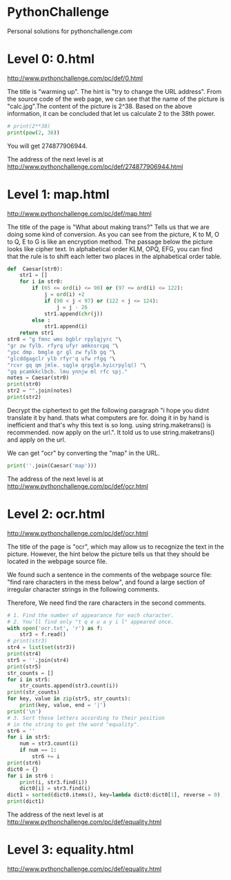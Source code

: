 # PythonChallenge
Personal solutions for pythonchallenge.com

# Level 0: 0.html
http://www.pythonchallenge.com/pc/def/0.html

The title is "warming up".
The hint is "try to change the URL address".
From the source code of the web page, we can see that the name of the picture is "calc.jpg".The content of the picture is 2^38.
Based on the above information, it can be concluded that let us calculate 2 to the 38th power.

```python
# print(2**38)
print(pow(2, 38))
```

You will get 274877906944.

The address of the next level is at http://www.pythonchallenge.com/pc/def/274877906944.html

# Level 1: map.html
http://www.pythonchallenge.com/pc/def/map.html

The title of the page is "What about making trans?" Tells us that we are doing some kind of conversion. As you can see from the picture, K to M, O to Q, E to G is like an encryption method. The passage below the picture looks like cipher text. In alphabetical order KLM, OPQ, EFG, you can find that the rule is to shift each letter two places in the alphabetical order table.

```python
def  Caesar(str0):
    str1 = []
    for i in str0:
        if (65 <= ord(i) <= 90) or (97 <= ord(i) <= 122):
            j = ord(i) +2
            if (90 < j < 97) or (122 < j <= 124):
                j = j - 26
            str1.append(chr(j))
        else :
            str1.append(i)
    return str1
str0 = "g fmnc wms bgblr rpylqjyrc "\
"gr zw fylb. rfyrq ufyr amknsrcpq "\
"ypc dmp. bmgle gr gl zw fylb gq "\
"glcddgagclr ylb rfyr'q ufw rfgq "\
"rcvr gq qm jmle. sqgle qrpgle.kyicrpylq() "\
"gq pcamkkclbcb. lmu ynnjw ml rfc spj."
notes = Caesar(str0)
print(str0)
str2 = "".join(notes)
print(str2)

```
Decrypt the ciphertext to get the following paragraph "i hope you didnt translate it by hand. thats what computers are for. doing it in by hand is inefficient and that's why this text is so long. using string.maketrans() is recommended. now apply on the url.". It told us to use string.maketrans() and apply on the url.

We can get "ocr" by converting the "map" in the URL.
```python
print(''.join(Caesar('map')))
```
The address of the next level is at http://www.pythonchallenge.com/pc/def/ocr.html

# Level 2: ocr.html
http://www.pythonchallenge.com/pc/def/ocr.html

The title of the page is "ocr", which may allow us to recognize the text in the picture. However, the hint below the picture tells us that they should be located in the webpage source file.

We found such a sentence in the comments of the webpage source file: "find rare characters in the mess below", and found a large section of irregular character strings in the following comments.

Therefore, We need find the rare characters in the second comments.

```python
# 1. Find the number of appearance for each character. 
# 2. You'll find only "t q e u a y i l" appeared once.
with open('ocr.txt', 'r') as f:
    str3 = f.read()
# print(str3)
str4 = list(set(str3))
print(str4)
str5 = ''.join(str4)
print(str5)
str_counts = []
for i in str5:
    str_counts.append(str3.count(i))
print(str_counts)
for key, value in zip(str5, str_counts):
    print(key, value, end = '|')
print('\n')
# 3. Sort these letters according to their position 
# in the string to get the word "equality".
str6 = ''
for i in str5:
    num = str3.count(i)
    if num == 1:
        str6 += i
print(str6)
dict0 = {}
for i in str6 :
    print(i, str3.find(i))
    dict0[i] = str3.find(i)
dict1 = sorted(dict0.items(), key=lambda dict0:dict0[1], reverse = 0)
print(dict1)
```
The address of the next level is at http://www.pythonchallenge.com/pc/def/equality.html

# Level 3: equality.html
http://www.pythonchallenge.com/pc/def/equality.html